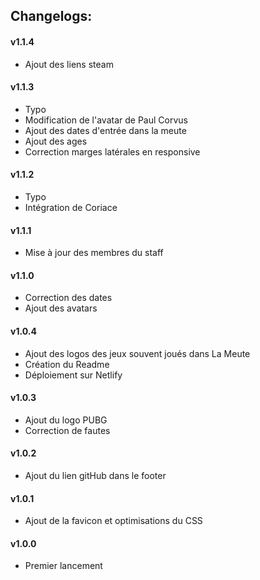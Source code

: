 ## Changelogs:

#### v1.1.4
* Ajout des liens steam

#### v1.1.3
* Typo
* Modification de l'avatar de Paul Corvus
* Ajout des dates d'entrée dans la meute
* Ajout des ages
* Correction marges latérales en responsive

#### v1.1.2
* Typo
* Intégration de Coriace

#### v1.1.1
* Mise à jour des membres du staff

#### v1.1.0
* Correction des dates
* Ajout des avatars

#### v1.0.4
* Ajout des logos des jeux souvent joués dans La Meute
* Création du Readme
* Déploiement sur Netlify

#### v1.0.3
* Ajout du logo PUBG
* Correction de fautes

#### v1.0.2
* Ajout du lien gitHub dans le footer

#### v1.0.1
* Ajout de la favicon et optimisations du CSS

#### v1.0.0
* Premier lancement